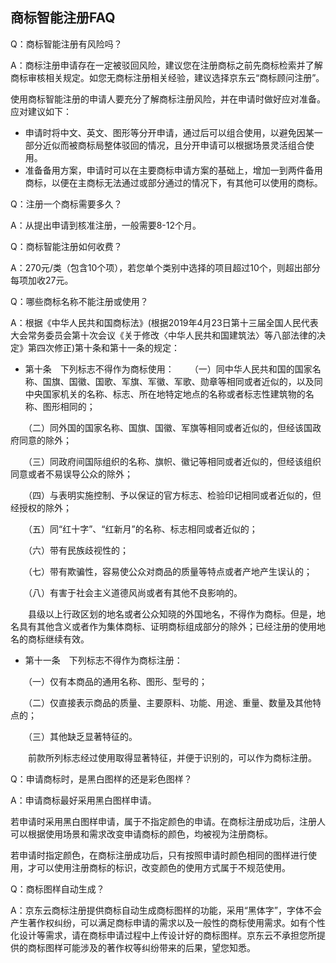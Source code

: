 ## 商标智能注册FAQ 

Q：商标智能注册有风险吗？

A：商标注册申请存在一定被驳回风险，建议您在注册商标之前先商标检索并了解商标审核相关规定。如您无商标注册相关经验，建议选择京东云“商标顾问注册”。

使用商标智能注册的申请人要充分了解商标注册风险，并在申请时做好应对准备。应对建议如下：

- 申请时将中文、英文、图形等分开申请，通过后可以组合使用，以避免因某一部分近似而被商标局整体驳回的情况，且分开申请可以根据场景灵活组合使用。
- 准备备用方案，申请时可以在主要商标申请方案的基础上，增加一到两件备用商标，以便在主商标无法通过或部分通过的情况下，有其他可以使用的商标。

Q：注册一个商标需要多久？

A：从提出申请到核准注册，一般需要8-12个月。

Q：商标智能注册如何收费？

A：270元/类（包含10个项），若您单个类别中选择的项目超过10个，则超出部分每项加收27元。

Q：哪些商标名称不能注册或使用？

A：根据《中华人民共和国商标法》(根据2019年4月23日第十三届全国人民代表大会常务委员会第十次会议《关于修改〈中华人民共和国建筑法〉等八部法律的决定》第四次修正)第十条和第十一条的规定：

- 第十条　下列标志不得作为商标使用：
　　（一）同中华人民共和国的国家名称、国旗、国徽、国歌、军旗、军徽、军歌、勋章等相同或者近似的，以及同中央国家机关的名称、标志、所在地特定地点的名称或者标志性建筑物的名称、图形相同的；
  
　　（二）同外国的国家名称、国旗、国徽、军旗等相同或者近似的，但经该国政府同意的除外；
  
　　（三）同政府间国际组织的名称、旗帜、徽记等相同或者近似的，但经该组织同意或者不易误导公众的除外；
  
　　（四）与表明实施控制、予以保证的官方标志、检验印记相同或者近似的，但经授权的除外；
  
　　（五）同“红十字”、“红新月”的名称、标志相同或者近似的；
  
　　（六）带有民族歧视性的；
  
　　（七）带有欺骗性，容易使公众对商品的质量等特点或者产地产生误认的；
  
　　（八）有害于社会主义道德风尚或者有其他不良影响的。
  
　　县级以上行政区划的地名或者公众知晓的外国地名，不得作为商标。但是，地名具有其他含义或者作为集体商标、证明商标组成部分的除外；已经注册的使用地名的商标继续有效。
  
- 第十一条　下列标志不得作为商标注册：

　　（一）仅有本商品的通用名称、图形、型号的；
  
　　（二）仅直接表示商品的质量、主要原料、功能、用途、重量、数量及其他特点的；
  
　　（三）其他缺乏显著特征的。
  
　　前款所列标志经过使用取得显著特征，并便于识别的，可以作为商标注册。
  
Q：申请商标时，是黑白图样的还是彩色图样？

A：申请商标最好采用黑白图样申请。

若申请时采用黑白图样申请，属于不指定颜色的申请。在商标注册成功后，注册人可以根据使用场景和需求改变申请商标的颜色，均被视为注册商标。

若申请时指定颜色，在商标注册成功后，只有按照申请时颜色相同的图样进行使用，才可以使用注册商标的标识，改变颜色的使用方式属于不规范使用。

Q：商标图样自动生成？

A：京东云商标注册提供商标自动生成商标图样的功能，采用“黑体字”，字体不会产生著作权纠纷，可以满足商标申请的需求以及一般性的商标使用需求。如有个性化设计等需求，请在商标申请过程中上传设计好的商标图样。京东云不承担您所提供的商标图样可能涉及的著作权等纠纷带来的后果，望您知悉。

